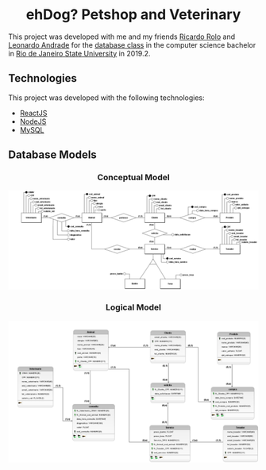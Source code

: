<h1 align="center">ehDog? Petshop and Veterinary</h1>

This project was developed with me and my friends [Ricardo Rolo](https://github.com/cadico) and [Leonardo Andrade](https://github.com/yatori17) for the [database class](http://www.ementario.uerj.br/ementa.php?cdg_disciplina=10832) in the computer science bachelor in [Rio de Janeiro State University](https://www.uerj.br/) in 2019.2.

## Technologies
This project was developed with the following technologies:
- [ReactJS](https://reactjs.org/)
- [NodeJS](https://nodejs.org/en/)
- [MySQL](https://www.mysql.com/)

## Database Models

<h3 align="center">Conceptual Model</h3>

![alt text](/docs/models/conceitual.png)

<h3 align="center">Logical Model</h3>

![alt text](/docs/models/logico.png)